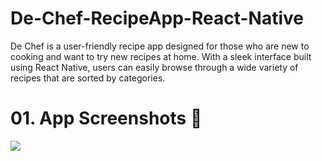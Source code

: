 # De-Chef-RecipeApp-React-Native
De Chef is a user-friendly recipe app designed for those who are new to cooking and want to try new recipes at home. With a sleek interface built using React Native, users can easily browse through a wide variety of recipes that are sorted by categories.

<h1>01. App Screenshots 📱</h1>
<img src="https://user-images.githubusercontent.com/103265400/222159385-e91e6d4a-c6c9-450a-a96c-72d028c7de97.png">
